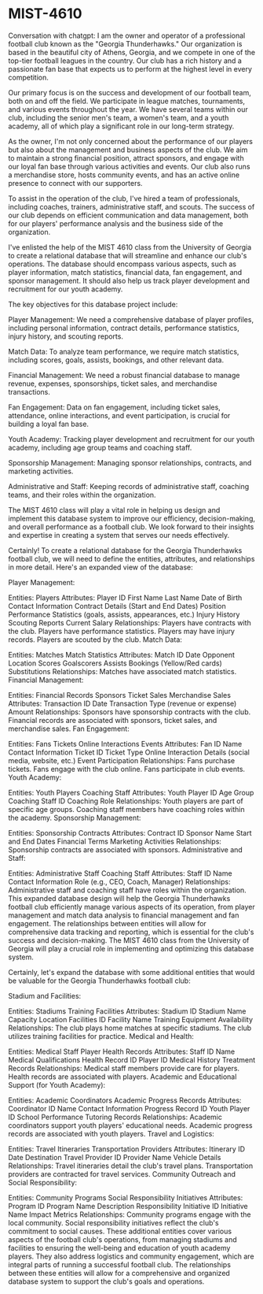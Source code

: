 # MIST-4610
Conversation with chatgpt:
I am the owner and operator of a professional football club known as the "Georgia Thunderhawks." Our organization is based in the beautiful city of Athens, Georgia, and we compete in one of the top-tier football leagues in the country. Our club has a rich history and a passionate fan base that expects us to perform at the highest level in every competition.

Our primary focus is on the success and development of our football team, both on and off the field. We participate in league matches, tournaments, and various events throughout the year. We have several teams within our club, including the senior men's team, a women's team, and a youth academy, all of which play a significant role in our long-term strategy.

As the owner, I'm not only concerned about the performance of our players but also about the management and business aspects of the club. We aim to maintain a strong financial position, attract sponsors, and engage with our loyal fan base through various activities and events. Our club also runs a merchandise store, hosts community events, and has an active online presence to connect with our supporters.

To assist in the operation of the club, I've hired a team of professionals, including coaches, trainers, administrative staff, and scouts. The success of our club depends on efficient communication and data management, both for our players' performance analysis and the business side of the organization.

I've enlisted the help of the MIST 4610 class from the University of Georgia to create a relational database that will streamline and enhance our club's operations. The database should encompass various aspects, such as player information, match statistics, financial data, fan engagement, and sponsor management. It should also help us track player development and recruitment for our youth academy.

The key objectives for this database project include:

Player Management: We need a comprehensive database of player profiles, including personal information, contract details, performance statistics, injury history, and scouting reports.

Match Data: To analyze team performance, we require match statistics, including scores, goals, assists, bookings, and other relevant data.

Financial Management: We need a robust financial database to manage revenue, expenses, sponsorships, ticket sales, and merchandise transactions.

Fan Engagement: Data on fan engagement, including ticket sales, attendance, online interactions, and event participation, is crucial for building a loyal fan base.

Youth Academy: Tracking player development and recruitment for our youth academy, including age group teams and coaching staff.

Sponsorship Management: Managing sponsor relationships, contracts, and marketing activities.

Administrative and Staff: Keeping records of administrative staff, coaching teams, and their roles within the organization.

The MIST 4610 class will play a vital role in helping us design and implement this database system to improve our efficiency, decision-making, and overall performance as a football club. We look forward to their insights and expertise in creating a system that serves our needs effectively.




Certainly! To create a relational database for the Georgia Thunderhawks football club, we will need to define the entities, attributes, and relationships in more detail. Here's an expanded view of the database:

Player Management:

Entities:
Players
Attributes:
Player ID
First Name
Last Name
Date of Birth
Contact Information
Contract Details (Start and End Dates)
Position
Performance Statistics (goals, assists, appearances, etc.)
Injury History
Scouting Reports
Current Salary
Relationships:
Players have contracts with the club.
Players have performance statistics.
Players may have injury records.
Players are scouted by the club.
Match Data:

Entities:
Matches
Match Statistics
Attributes:
Match ID
Date
Opponent
Location
Scores
Goalscorers
Assists
Bookings (Yellow/Red cards)
Substitutions
Relationships:
Matches have associated match statistics.
Financial Management:

Entities:
Financial Records
Sponsors
Ticket Sales
Merchandise Sales
Attributes:
Transaction ID
Date
Transaction Type (revenue or expense)
Amount
Relationships:
Sponsors have sponsorship contracts with the club.
Financial records are associated with sponsors, ticket sales, and merchandise sales.
Fan Engagement:

Entities:
Fans
Tickets
Online Interactions
Events
Attributes:
Fan ID
Name
Contact Information
Ticket ID
Ticket Type
Online Interaction Details (social media, website, etc.)
Event Participation
Relationships:
Fans purchase tickets.
Fans engage with the club online.
Fans participate in club events.
Youth Academy:

Entities:
Youth Players
Coaching Staff
Attributes:
Youth Player ID
Age Group
Coaching Staff ID
Coaching Role
Relationships:
Youth players are part of specific age groups.
Coaching staff members have coaching roles within the academy.
Sponsorship Management:

Entities:
Sponsorship Contracts
Attributes:
Contract ID
Sponsor Name
Start and End Dates
Financial Terms
Marketing Activities
Relationships:
Sponsorship contracts are associated with sponsors.
Administrative and Staff:

Entities:
Administrative Staff
Coaching Staff
Attributes:
Staff ID
Name
Contact Information
Role (e.g., CEO, Coach, Manager)
Relationships:
Administrative staff and coaching staff have roles within the organization.
This expanded database design will help the Georgia Thunderhawks football club efficiently manage various aspects of its operation, from player management and match data analysis to financial management and fan engagement. The relationships between entities will allow for comprehensive data tracking and reporting, which is essential for the club's success and decision-making. The MIST 4610 class from the University of Georgia will play a crucial role in implementing and optimizing this database system.

Certainly, let's expand the database with some additional entities that would be valuable for the Georgia Thunderhawks football club:

Stadium and Facilities:

Entities:
Stadiums
Training Facilities
Attributes:
Stadium ID
Stadium Name
Capacity
Location
Facilities ID
Facility Name
Training Equipment Availability
Relationships:
The club plays home matches at specific stadiums.
The club utilizes training facilities for practice.
Medical and Health:

Entities:
Medical Staff
Player Health Records
Attributes:
Staff ID
Name
Medical Qualifications
Health Record ID
Player ID
Medical History
Treatment Records
Relationships:
Medical staff members provide care for players.
Health records are associated with players.
Academic and Educational Support (for Youth Academy):

Entities:
Academic Coordinators
Academic Progress Records
Attributes:
Coordinator ID
Name
Contact Information
Progress Record ID
Youth Player ID
School Performance
Tutoring Records
Relationships:
Academic coordinators support youth players' educational needs.
Academic progress records are associated with youth players.
Travel and Logistics:

Entities:
Travel Itineraries
Transportation Providers
Attributes:
Itinerary ID
Date
Destination
Travel Provider ID
Provider Name
Vehicle Details
Relationships:
Travel itineraries detail the club's travel plans.
Transportation providers are contracted for travel services.
Community Outreach and Social Responsibility:

Entities:
Community Programs
Social Responsibility Initiatives
Attributes:
Program ID
Program Name
Description
Responsibility Initiative ID
Initiative Name
Impact Metrics
Relationships:
Community programs engage with the local community.
Social responsibility initiatives reflect the club's commitment to social causes.
These additional entities cover various aspects of the football club's operations, from managing stadiums and facilities to ensuring the well-being and education of youth academy players. They also address logistics and community engagement, which are integral parts of running a successful football club. The relationships between these entities will allow for a comprehensive and organized database system to support the club's goals and operations.




